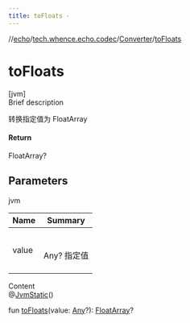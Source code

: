 ```yaml
---
title: toFloats -
---
```

//[echo](../../index.md)/[tech.whence.echo.codec](../index.md)/[Converter](index.md)/[toFloats](to-floats.md)



# toFloats  
[jvm]  
Brief description  


转换指定值为 FloatArray



#### Return  


FloatArray?



## Parameters  
  
jvm  
  
|  Name|  Summary| 
|---|---|
| value| <br><br>Any? 指定值<br><br>
  
  
Content  
@[JvmStatic](https://kotlinlang.org/api/latest/jvm/stdlib/kotlin.jvm/-jvm-static/index.html)()  
  
fun [toFloats](to-floats.md)(value: [Any](https://kotlinlang.org/api/latest/jvm/stdlib/kotlin/-any/index.html)?): [FloatArray](https://kotlinlang.org/api/latest/jvm/stdlib/kotlin/-float-array/index.html)?  



